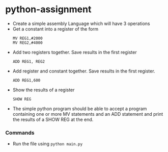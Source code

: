 # python-assignment

- Create a simple assembly Language which will have 3 operations
- Get a constant into a register of the form
  ```
  MV REG1,#2000
  MV REG2,#4000
  ```
- Add two registers together. Save results in the first register
  ```
  ADD REG1, REG2
  ```
- Add register and constant together. Save results in the first register.
  ```
  ADD REG1,600
  ```
- Show the results of a register
  ```
  SHOW REG
  ```
- The simple python program should be able to accept a program containing one or more MV statements and an ADD statement and print the results of a SHOW REG at the end.

### Commands
- Run the file using `python main.py`
